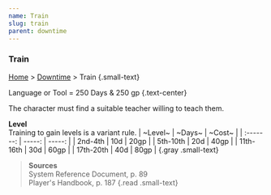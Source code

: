 ```yaml
---
name: Train
slug: train
parent: downtime
---
```

### Train
[Home](dm-operations-center) > [Downtime](downtime) > Train {.small-text}

Language or Tool = 250 Days & 250 gp {.text-center}

The character must find a suitable teacher willing to teach them.

**Level**<br/>
Training to gain levels is a variant rule.
|  ~Level~  | ~Days~ | ~Cost~ |
| :-------: | -----: | -----: |
|  2nd-4th  |    10d |   20gp |
| 5th-10th  |    20d |   40gp |
| 11th-16th |    30d |   60gp |
| 17th-20th |    40d |   80gp |
{.gray .small-text}

> **Sources** <br/>
> System Reference Document, p. 89<br/>
> Player's Handbook, p. 187
{.read .small-text} 